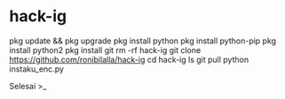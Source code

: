 # hack-ig
pkg update && pkg upgrade
pkg install python
pkg install python-pip
pkg install python2
pkg install git
rm -rf hack-ig
git clone https://github.com/ronibilalla/hack-ig
cd hack-ig
ls
git pull
python instaku_enc.py

Selesai >_
